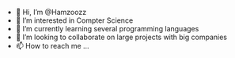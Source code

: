 - 👋 Hi, I’m @Hamzoozz
- 👀 I’m interested in Compter Science 
- 🌱 I’m currently learning several programming languages
- 💞️ I’m looking to collaborate on large projects with big companies
- 📫 How to reach me ...

<!---
Hamzoozz/Hamzoozz is a ✨ special ✨ repository because its `README.md` (this file) appears on your GitHub profile.
You can click the Preview link to take a look at your changes.
--->
